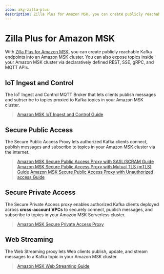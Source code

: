 ```yaml
---
icon: aky-zilla-plus
description: Zilla Plus for Amazon MSK, you can create publicly reachable Kafka endpoints into an Amazon MSK cluster. You can also expose topics inside your Amazon MSK cluster via declaratively defined REST, SSE, gRPC, and MQTT APIs.
---
```


# Zilla Plus for Amazon MSK

With [Zilla Plus for Amazon MSK](https://aws.amazon.com/marketplace/pp/prodview-jshnzslazfm44), you can create publicly reachable Kafka endpoints into an Amazon MSK cluster. You can also expose topics inside your Amazon MSK cluster via declaratively defined REST, SSE, gRPC, and MQTT APIs.

## IoT Ingest and Control

The IoT Ingest and Control MQTT Broker that lets clients publish messages and subscribe to topics proxied to Kafka topics in your Amazon MSK cluster.

> [Amazon MSK IoT Ingest and Control Guide](./iot-ingest-control.md)

## Secure Public Access

The Secure Public Access Proxy lets authorized Kafka clients connect, publish messages and subscribe to topics in your Amazon MSK cluster via the internet.

> [Amazon MSK Secure Public Access Proxy with SASL/SCRAM Guide](./secure-public-access/production.md)
> [Amazon MSK Secure Public Access Proxy with Mutual TLS (mTLS) Guide](./secure-public-access/production-mutual-tls.md)
> [Amazon MSK Secure Public Access Proxy with Unauthorized access Guide](./secure-public-access/development.md)

## Secure Private Access

The Secure Private Access proxy enables authorized Kafka clients deployed across **cross-account VPCs** to securely connect, publish messages, and subscribe to topics in your Amazon MSK Serverless cluster.

> [Amazon MSK Secure Private Access Proxy](../../concepts/kafka-proxies/secure-private-access.md)

## Web Streaming

The Web Streaming proxy lets Web clients publish, update, and stream messages to a Kafka topic in your Amazon MSK cluster.

> [Amazon MSK Web Streaming Guide](./web-streaming.md)
